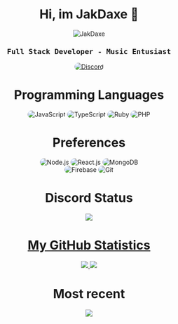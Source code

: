 
<p align="center">
    <h1 align="center">Hi, im JakDaxe 👋</h1>
    <p align="center"><img src="https://komarev.com/ghpvc/?username=JakDaxe" alt="JakDaxe" /> </p> </h1>
</p>
<div align="center">
    <h3 align="center"><samp> Full Stack Developer - Music Entusiast </samp></h3>
</div>

<p align="center">
    <a href="https://discord.gg/5rNm6uQUqt"><img src="https://img.shields.io/badge/Discord-323540?style=for-the-badge&logo=discord&logoColor=5294E2" style="border-radius:15px" alt="Discord"></a>
</p>

<h1 align="center">
    Programming Languages
</h1>

<div align="center">
    <img src="https://img.shields.io/badge/JavaScript-323540?style=for-the-badge&logo=javascript&logoColor=5294E2" alt="JavaScript" style="border-radius:15px"/>
    <img src="https://img.shields.io/badge/TypeScript-323540?style=for-the-badge&logo=typescript&logoColor=5294E2" alt="TypeScript" style="border-radius:15px"/>
    <img src="https://img.shields.io/badge/Ruby-323540?style=for-the-badge&logo=ruby&logoColor=5294E2" alt="Ruby" style="border-radius:15px"/>
    <img src="https://img.shields.io/badge/PHP-323540?style=for-the-badge&logo=php&logoColor=5294E2" alt="PHP" style="border-radius:15px"/>

</div>

<h1 align="center">
    Preferences
</h1>

<div align="center">
    <img src="https://img.shields.io/badge/Node.js-323540?style=for-the-badge&logo=node.js&logoColor=5294E2" alt="Node.js" style="border-radius:15px"/>
    <img src="https://img.shields.io/badge/React-323540?style=for-the-badge&logo=react&logoColor=5294E2" alt="React.js"  style="border-radius:15px"/>
    <img src="https://img.shields.io/badge/MongoDB-323540?style=for-the-badge&logo=mongodb&logoColor=5294E2" alt="MongoDB" style="border-radius:15px"/>
    <br/>
    <img src="https://img.shields.io/badge/Firebase-323540.svg?style=for-the-badge&logo=firebase&logoColor=5294E2" alt="Firebase" style="border-radius:15px"/>
    <img src="https://img.shields.io/badge/git-323540.svg?style=for-the-badge&logo=git&logoColor=5294E2" alt="Git" style="border-radius:15px"/>
</div>

<h1 align="center">
    Discord Status
</h1>
<p align="center">
    <a href="https://github.com/JakDaxe">
      <img src="https://lanyard.cnrad.dev/api/318149637964038144?theme=dark&animated=true&hideDiscrim=true&borderRadius=10px&idleMessage=chilling" />
</p>
    
<h1 align="center">
    My GitHub Statistics
</h1>
  <p align="center">
    <a href="https://github.com/JakDaxe/">
        <img src="https://github-readme-stats.vercel.app/api?username=JakDaxe&show_icons=true&theme=dark" />
    <a href="https://github.com/JakDaxe">
        <img src="https://github-readme-streak-stats.herokuapp.com?user=JakDaxe&show_icons=true&theme=dark" />
    </a>
<p>
    
<h1 align="center">
    Most recent
</h1>
<p align="center">
    <a href="https://github.com/JakDaxe/Duki">
        <img src="https://github-readme-stats.vercel.app/api/pin/?username=JakDaxe&repo=Duki&theme=dark&show_owner=DEEM-0001" />
    </a>
</p>
